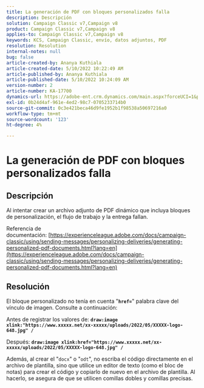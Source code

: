 ```yaml
---
title: La generación de PDF con bloques personalizados falla
description: Descripción
solution: Campaign Classic v7,Campaign v8
product: Campaign Classic v7,Campaign v8
applies-to: Campaign Classic v7,Campaign v8
keywords: KCS, Campaign Classic, envío, datos adjuntos, PDF
resolution: Resolution
internal-notes: null
bug: false
article-created-by: Ananya Kuthiala
article-created-date: 5/10/2022 10:22:49 AM
article-published-by: Ananya Kuthiala
article-published-date: 5/10/2022 10:24:09 AM
version-number: 2
article-number: KA-17700
dynamics-url: https://adobe-ent.crm.dynamics.com/main.aspx?forceUCI=1&pagetype=entityrecord&etn=knowledgearticle&id=093ce123-4bd0-ec11-a7b5-0022480a8e40
exl-id: 0b24d4af-961e-4ed2-98c7-0705233714b0
source-git-commit: 0c3e421beca46d9fe1952b1f98538a50697216a0
workflow-type: tm+mt
source-wordcount: '123'
ht-degree: 4%

---
```


# La generación de PDF con bloques personalizados falla

## Descripción


Al intentar crear un archivo adjunto de PDF dinámico que incluya bloques de personalización, el flujo de trabajo y la entrega fallan.

Referencia de documentación: [https://experienceleague.adobe.com/docs/campaign-classic/using/sending-messages/personalizing-deliveries/generating-personalized-pdf-documents.html?lang=en](https://experienceleague.adobe.com/docs/campaign-classic/using/sending-messages/personalizing-deliveries/generating-personalized-pdf-documents.html?lang=en)


## Resolución


El bloque personalizado no tenía en cuenta &quot;<b>`href=`</b>&quot; palabra clave del vínculo de imagen. Consulte a continuación:

Antes de registrar los valores de:
<b>`draw:image xlink:"https://www.xxxxx.net/xx-xxxxx/uploads/2022/05/XXXXX-logo-648.jpg" /`</b>

Después:
<b>`draw:image xlink:href="https://www.xxxxx.net/xx-xxxxx/uploads/2022/05/XXXXX-logo-648.jpg" /`</b>

Además, al crear el &quot;`docx`&quot; o &quot;`odt`&quot;, no escriba el código directamente en el archivo de plantilla, sino que utilice un editor de texto (como el bloc de notas) para crear el código y copiarlo de nuevo en el archivo de plantilla. Al hacerlo, se asegura de que se utilicen comillas dobles y comillas precisas.
